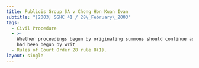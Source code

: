 ```yaml
---
title: Publicis Group SA v Chong Hon Kuan Ivan
subtitle: "[2003] SGHC 41 / 28\_February\_2003"
tags:
  - Civil Procedure
  - >-
    Whether proceedings begun by originating summons should continue as if they
    had been begun by writ
  - Rules of Court Order 28 rule 8(1).
layout: single
---
```


